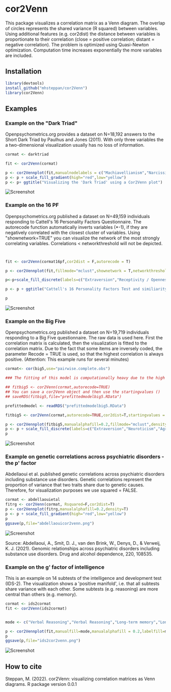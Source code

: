 # cor2Venn

This package visualizes a correlation matrix as a Venn diagram. The overlap of circles represents the shared variance (R squared) between variables. Using additional features (e.g. cor2dist) the distance between variables is proportionate to their correlation (close = positive correlation; distant = negative correlation). The problem is optimized using Quasi-Newton optimization. Computation time increases exponentially the more variables are included. 

## Installation

```R 
library(devtools)
install_github("mhsteppan/cor2Venn")
library(cor2Venn)
```



## Examples


### Example on the "Dark Triad"

Openpsychometrics.org provides a dataset on N=18,192 answers to the Short Dark Triad by Paulhus and Jones (2011). With only three variables the a two-dimensional visualization usually has no loss of information.

```R 
cormat <- darktriad

fit <- cor2Venn(cormat)

p <- cor2Vennplot(fit,manualnodelabels = c("Machiavellianism","Narcissism","Psychopathy"),fillmode="Eigen",density=F,avoidoverlap = F,shownetwork = T)
p <- p + scale_fill_gradient(high="red",low="yellow")
p <- p+ ggtitle("Visualizing the 'Dark Triad' using a Cor2Venn plot")

```


![Screenshot](darktriad.png)





### Example on the 16 PF

Openpsychometrics.org published a dataset on N=49,159 individuals responding to Cattell's 16 Personality Factors Questionnaire. 
The autorecode function automatically inverts variables (*-1), if they are negatively correlated with the closest cluster of variables.
Using "shownetwork=TRUE" you can visualize the network of the most strongly correlating variables. Correlations < networkthreshold will not be depicted.

```R 


fit <- cor2Venn(cormat16pf,cor2dist = F,autorecode = T)

p <- cor2Vennplot(fit,fillmode="mclust",shownetwork = T,networkthreshold = 0.3,avoidoverlap = FALSE)

p<-p+scale_fill_discrete(labels=c("Extraversion","Receptivity / Openness","Neuroticism / Anxiety","Agreeableness / Accomodation","Self control / Conscientiousness"))

p <- p + ggtitle("Cattell's 16 Personality Factors Test and similiarity with the Big Five")

p

```
![Screenshot](16pf.png)





### Example on the Big Five

Openpsychometrics.org published a dataset on N=19,719 individuals responding to a Big Five questionnaire. The raw data is used here. First the correlation matrix is calculated, then the visualization is fitted to the correlation matrix. Due to the fact that some items are inversely coded, the parameter Recode = TRUE is used, so that the highest correlation is always positive. (Attention: This example runs for several minutes)

```R 
cormat<- cor(big5,use="pairwise.complete.obs")

### The fitting of this model is computationally heavy due to the high number of variables. Therefore, a prefitted model is available which can be used as starting values

## fitbig5 <- cor2Venn(cormat,autorecode=TRUE)
## You can save a cor2Venn object and then use the startingvalues ()
## saveRDS(fitbig5,file="prefittedmodelbig5.RData")

prefittedmodel <- readRDS("prefittedmodelbig5.RData")

fitbig5 <- cor2Venn(cormat,autorecode=TRUE,cor2dist=T,startingvalues = prefittedmodel)

p <- cor2Vennplot(fitbig5,manualalphafill=0.2,fillmode="mclust",density = T)
p <- p + scale_fill_discrete(labels=c("Extraversion","Neuroticism","Agreeableness","Conscientiousness","Openness"))
p

```
![Screenshot](big5cor2venn.png)


### Example on genetic correlations across psychiatric disorders - the p' factor 

Abdellaoui et al. published genetic correlations across psychiatric disorders including substance use disorders. Genetic correlations represent the proportion of variance that two traits share due to genetic causes. Therefore, for visualization purposes we use squared = FALSE. 

```R 
cormat <- abdellaouietal
fitrg <- cor2Venn(cormat, Rsquared=F,cor2dist=T)
p <- cor2Vennplot(fitrg,manualalphafill=0.2,density=T)
p <- p + scale_fill_gradient(high="red",low="yellow")
p
ggsave(p,file="abdellaouicor2venn.png")

```

![Screenshot](abdellaouicor2venn.png)

Source: Abdellaoui, A., Smit, D. J., van den Brink, W., Denys, D., & Verweij, K. J. (2021). Genomic relationships across psychiatric disorders including substance use disorders. Drug and alcohol dependence, 220, 108535.

### Example on the g' factor of intelligence

This is an example on 14 subtests of the intelligence and development test (IDS-2). The visualization shows a 'positive manifold', i.e. that all subtests share variance with each other. Some subtests (e.g. reasoning) are more central than others (e.g. memory).  

```R 
cormat <- ids2cormat
fit <- cor2Venn(ids2cormat)


mode <- c("Verbal Reasoning","Verbal Reasoning","Long-term memory","Long-term memory","Visual short-term memory","Visual short-term memory","Auditory short-term memory","Auditory short-term memory","Processing speed","Processing speed","Visual processing","Visual processing","Abstract reasoning","Abstract reasoning")

p <- cor2Vennplot(fit,manualfill=mode,manualalphafill = 0.2,labelfill=mode)
p
ggsave(p,file="ids2cor2venn.png")

```


![Screenshot](ids2cor2venn.png)



## How to cite 

Steppan, M. (2022). cor2Venn: visualizing correlation matrices as Venn diagrams. R package version 0.0.1

